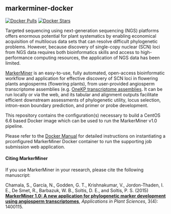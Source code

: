 markerminer-docker
---
[![Docker Pulls](https://img.shields.io/docker/pulls/vivekkrish/markerminer.svg?style=flat-square)](https://registry.hub.docker.com/u/vivekkrish/markerminer/) [![Docker Stars](https://img.shields.io/docker/stars/vivekkrish/markerminer.svg?style=flat-square)](https://registry.hub.docker.com/u/vivekkrish/markerminer/)
 
Targeted sequencing using next-generation sequencing (NGS) platforms offers enormous potential for plant systematics
by enabling economical acquisition of multilocus data sets that can resolve difficult phylogenetic problems. However,
because discovery of single-copy nuclear (SCN) loci from NGS data requires both bioinformatics skills and access to
high-performance computing resources, the application of NGS data has been limited.

[MarkerMiner](http://www.bioone.org/doi/full/10.3732/apps.1400115) is an easy-to-use, fully automated, open-access
bioinformatic workflow and application for effective discovery of SCN loci in flowering plants angiosperms
(flowering plants), from user-provided angiosperm transcriptome assemblies (e.g. [OneKP transcriptome assemblies](http://onekp.com).
It can be run locally or via the web, and its tabular and alignment outputs facilitate efficient
downstream assessments of phylogenetic utility, locus selection, intron-exon boundary prediction, and primer
or probe development.

This repository contains the configuration(s) necessary to build a CentOS 6.6 based Docker image which can be
used to run the MarkerMiner v1.0 pipeline.

Please refer to the [Docker Manual](https://www.bitbucket.org/srikarchamala/markerminer/src/HEAD/Docs/docker_MANUAL.md?at=master) 
for detailed instructions on instantiating a prconfigured MarkerMiner Docker container to run the supporting job submission web
application.

#### Citing MarkerMiner
If you use MarkerMiner in your research, please cite the following manuscript:

Chamala, S., García, N., Godden, G. T., Krishnakumar, V., Jordon-Thaden, I. E., De Smet, R., Barbazuk,
W. B., Soltis, D. E., and Soltis, P. S. (2015) **[MarkerMiner 1.0: A new application for phylogenetic
marker development using angiosperm transcriptomes](http://www.bioone.org/doi/full/10.3732/apps.1400115)**, *Applications in Plant Sciences*, 3(4): 1400115.
